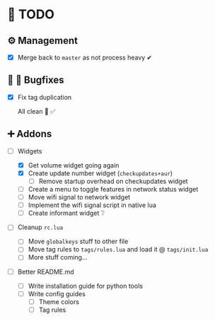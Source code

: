 # 🏁 TODO

## :gear: Management

- [x] Merge back to `master` as not process heavy ✔

## 🔨 🐛 Bugfixes

- [x] Fix tag duplication

  All clean 🌟 ✅

## ➕ Addons

- [ ] Widgets

  - [x] Get volume widget going again
  - [x] Create update number widget (`checkupdates+aur`)
    - [ ] Remove startup overhead on checkupdates widget
  - [ ] Create a menu to toggle features in network status widget
  - [ ] Move wifi signal to network widget
  - [ ] Implement the wifi signal script in native lua
  - [ ] Create informant widget ❔

- [ ] Cleanup `rc.lua`

  - [ ] Move `globalkeys` stuff to other file
  - [ ] Move tag rules to `tags/rules.lua` and load it @ `tags/init.lua`
  - [ ] More stuff coming...

- [ ] Better README.md

  - [ ] Write installation guide for python tools
  - [ ] Write config guides
    - [ ] Theme colors
    - [ ] Tag rules
